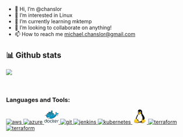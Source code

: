 - 👋 Hi, I’m @chanslor
- 👀 I’m interested in Linux
- 🌱 I’m currently learning mktemp
- 💞️ I’m looking to collaborate on anything!
- 📫 How to reach me michael.chanslor@gmail.com

<!---
chanslor/chanslor is a ✨ special ✨ repository because its `README.md` (this file) appears on your GitHub profile.
You can click the Preview link to take a look at your changes.
--->
## 📊 Github stats
<p >
  <img align="left" src="https://github-readme-stats.vercel.app/api?username=chanslor&show_icons=true&bg_color=8F8C8C&title_color=000000&text_color=000000&icon_color=ff0000&hide_border=true&count_private=true" />
</p>

</br>
</br>
</br>
<h3 align="left">Languages and Tools:</h3>
<p align="left"> <a href="https://redhat.com" target="_blank"> <img src="https://www.vectorlogo.zone/logos/redhat/redhat-icon.svg" alt="aws" width="40" height="40"/> </a> <a href="https://rpm.org/" target="_blank"> <img src="https://www.vectorlogo.zone/logos/rpm/rpm-icon.svg" alt="azure" width="40" height="40"/> </a> <a href="https://www.docker.com/" target="_blank"> <img src="https://raw.githubusercontent.com/devicons/devicon/master/icons/docker/docker-original-wordmark.svg" alt="docker" width="40" height="40"/> </a> <a href="https://git-scm.com/" target="_blank"> <img src="https://www.vectorlogo.zone/logos/git-scm/git-scm-icon.svg" alt="git" width="40" height="40"/> </a> <a href="https://www.jenkins.io" target="_blank"> <img src="https://www.vectorlogo.zone/logos/jenkins/jenkins-icon.svg" alt="jenkins" width="40" height="40"/> </a> <a href="https://kubernetes.io" target="_blank"> <img src="https://www.vectorlogo.zone/logos/kubernetes/kubernetes-icon.svg" alt="kubernetes" width="40" height="40"/> </a> <a href="https://www.linux.org/" target="_blank"> <img src="https://raw.githubusercontent.com/devicons/devicon/master/icons/linux/linux-original.svg" alt="linux" width="40" height="40"/> </a> <a href="https://www.terraform.io/" target="_blank"> <img src="https://www.vectorlogo.zone/logos/terraformio/terraformio-icon.svg" alt="terraform" width="40" height="40"/> </a> <a href="https://www.perl.org/" target="_blank"> <img src="https://www.vectorlogo.zone/logos/perl/perl-vertical.svg
" alt="terraform" width="40" height="40"/> </a></p>

